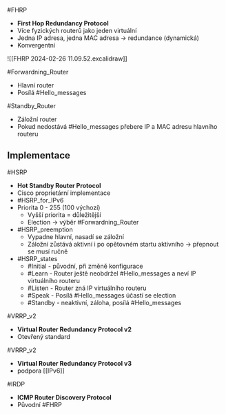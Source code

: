 #FHRP
- **First Hop Redundancy Protocol**
- Více fyzických routerů jako jeden virtuální
- Jedna IP adresa, jedna MAC adresa -> redundance (dynamická)
- Konvergentní

![[FHRP 2024-02-26 11.09.52.excalidraw]]


#Forwardning_Router
- Hlavní router
- Posílá #Hello_messages

#Standby_Router
- Záložní router
- Pokud nedostává #Hello_messages přebere IP a MAC adresu hlavního routeru

## Implementace
#HSRP
- **Hot Standby Router Protocol**
- Cisco proprietární implementace
- #HSRP_for_IPv6
- Priorita 0 - 255 (100 výchozí)
	- Vyšší priorita = důležitější
	- Election -> výběr #Forwardning_Router
- #HSRP_preemption
	- Vypadne hlavní, nasadí se záložní
	- Záložní zůstává aktivní i po opětovném startu aktivního -> přepnout se musí ručně
- #HSRP_states
	- #Initial - původní, při změně konfigurace
	- #Learn - Router ještě neobdržel #Hello_messages a neví IP virtuálního routeru
	- #Listen - Router zná IP virtuálního routeru
	- #Speak - Posílá #Hello_messages účastí se election
	- #Standby - neaktivní, záloha, posílá #Hello_messages 

#VRRP_v2
- **Virtual Router Redundancy Protocol v2**
- Otevřený standard

#VRRP_v2 
- **Virtual Router Redundancy Protocol v3**
- podpora [[IPv6]]

#IRDP
- **ICMP Router Discovery Protocol**
- Původní #FHRP